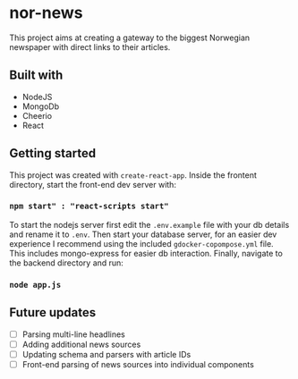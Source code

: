 <h1>nor-news</h1>

<p>This project aims at creating a gateway to the biggest Norwegian newspaper with direct links to their articles.</p>

## Built with

-   NodeJS
-   MongoDb
-   Cheerio
-   React

## Getting started

This project was created with `create-react-app`. Inside the frontent directory, start the front-end dev server with:

### `npm start" : "react-scripts start"`

To start the nodejs server first edit the `.env.example` file with your db details and rename it to `.env`. Then start your database server, for an easier dev experience I recommend using the included `gdocker-copompose.yml` file. This includes mongo-express for easier db interaction. Finally, navigate to the backend directory and run:

### `node app.js`

## Future updates

-   [ ] Parsing multi-line headlines
-   [ ] Adding additional news sources
-   [ ] Updating schema and parsers with article IDs
-   [ ] Front-end parsing of news sources into individual components
